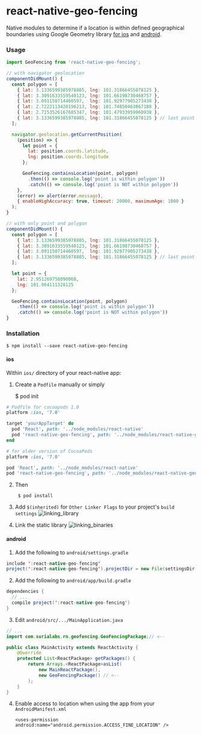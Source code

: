# react-native-geo-fencing

Native modules to determine if a location is within defined geographical boundaries using Google Geometry library [for ios](https://developers.google.com/maps/documentation/ios-sdk/reference/group___geometry_utils.html#ga8aad2b31a4a4197c919b8da82c84d180) and [android](http://googlemaps.github.io/android-maps-utils/javadoc/com/google/maps/android/PolyUtil.html#containsLocation-LatLng-java.util.List-boolean-).

### Usage
```js
import GeoFencing from 'react-native-geo-fencing';
```
```js
// with navigator geolocation
componentDidMount() {
  const polygon = [
    { lat: 3.1336599385978805, lng: 101.31866455078125 },
    { lat: 3.3091633559540123, lng: 101.66198730468757 },
    { lat: 3.091150714460597,  lng: 101.92977905273438 },
    { lat: 2.7222113428196213, lng: 101.74850463867188 },
    { lat: 2.7153526167685347, lng: 101.47933959960938 },
    { lat: 3.1336599385978805, lng: 101.31866455078125 } // last point has to be same as first point
  ];

  navigator.geolocation.getCurrentPosition(
    (position) => {
      let point = {
        lat: position.coords.latitude,
        lng: position.coords.longitude
      };

      GeoFencing.containsLocation(point, polygon)
        .then(() => console.log('point is within polygon'))
        .catch(() => console.log('point is NOT within polygon'))
    },
    (error) => alert(error.message),
    { enableHighAccuracy: true, timeout: 20000, maximumAge: 1000 }
  );
}
```

```js
// with only point and polygon
componentDidMount() {
  const polygon = [
    { lat: 3.1336599385978805, lng: 101.31866455078125 },
    { lat: 3.3091633559540123, lng: 101.66198730468757 },
    { lat: 3.091150714460597,  lng: 101.92977905273438 },
    { lat: 3.1336599385978805, lng: 101.31866455078125 } // last point has to be same as first point
  ];

  let point = {
    lat: 2.951269758090068,
    lng: 101.964111328125
  };

  GeoFencing.containsLocation(point, polygon)
    .then(() => console.log('point is within polygon'))
    .catch(() => console.log('point is NOT within polygon'))
}
```

### Installation
    $ npm install --save react-native-geo-fencing
#### ios
Within ```ios/``` directory of your react-native app:

1. Create a  ```Podfile``` manually or simply

    $ pod init

  ```ruby
  # Podfile for cocoapods 1.0
  platform :ios, '7.0'

  target 'yourAppTarget' do
    pod 'React', path: '../node_modules/react-native'
    pod 'react-native-geo-fencing', path: '../node_modules/react-native-geo-fencing'
  end
  ```

  ```ruby
  # for older version of CocoaPods
  platform :ios, '7.0'

  pod 'React', path: '../node_modules/react-native'
  pod 'react-native-geo-fencing', path: '../node_modules/react-native-geo-fencing'
  ```

2. Then

        $ pod install

3.  Add ```$(inherited)``` for ```Other Linker Flags``` to your project's ```build settings```
  ![linking_library](/screenshots/linker_flags.png)

4. Link the static library
  ![linking_binaries](/screenshots/link_binaries.png)


#### android
1. Add the following to ```android/settings.gradle```
  ```java
  include ':react-native-geo-fencing'
  project(':react-native-geo-fencing').projectDir = new File(settingsDir, '../node_modules/react-native-geo-fencing/android')
  ```

2. Add the following to ```android/app/build.gradle```
  ```java
  dependencies {
    // ...
    compile project(':react-native-geo-fencing')
  }
  ```

3. Edit ```android/src/.../MainApplication.java```
  ```java
  // ...
  import com.surialabs.rn.geofencing.GeoFencingPackage;// <--

  public class MainActivity extends ReactActivity {
      @Override
      protected List<ReactPackage> getPackages() {
          return Arrays.<ReactPackage>asList(
              new MainReactPackage(),
              new GeoFencingPackage() // <--
          );
      }
  }
  ```
4. Enable access to location when using the app from your ```AndroidManifest.xml```

    ```<uses-permission android:name="android.permission.ACCESS_FINE_LOCATION" />```
